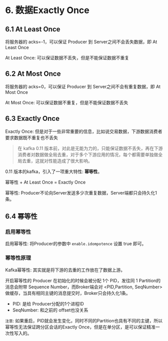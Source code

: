 # 6. 数据Exactly Once

## 6.1 At Least Once

将服务器的 acks=-1，可以保证 Producer 到 Server之间不会丢失数据，即 At Least Once

At Least Once: 可以保证数据不丢失，但是不能保证数据不重复

## 6.2 At Most Once

将服务器的 acks=0，可以保证 Producer 到 Server之间不会有重复数据，即 At Most Once

At Most Once: 可以保证数据不重复，但是不能保证数据不丢失


## 6.3 Exactly Once

Exactly Once: 但是对于一些非常重要的信息，比如说交易数据，下游数据消费者要求数据既不重复也不丢失

> 在 kafka 0.11 版本前，对此是无能为力的，只能保证数据不丢失，再在下游消费者对数据做全局去重，对于多个下游应用的情况，每个都需要单独做全局去重，这就对性能造成了很大影响。


0.11 版本的kafka，引入了一项重大特性: **幂等性**。

幂等性 + At Least Once = Exactly Once

幂等性: Producer不论向Server发送多少次重复数据，Server端都只会持久化1条。


## 6.4 幂等性

### 启用幂等性

启用幂等性: 将Producer的参数中 `enable.idompotence` 设置 true 即可。

### 幂等性原理

Kafka幂等性: 其实就是将下游的去重的工作放在了数据上游。

开启幂等性的 Producer 在初始化的时候会被分配 1个 PID，发往同 1 Partition的消息会附带 Sequence Number，而Broker端会对 <PID,Partition, SeqNumber>做缓存，当具有相同主键的消息提交时，Broker只会持久化1条。

* PID: 是给 Producer分配的1个进程ID
* SeqNumber: 和之前的 offset也没关系

`注意`: 如果重启，PID就会发生变化，同时不同的Partition也具有不同的主键，所以幂等性无法保证跨分区会话的Exactly Once，但是在单分区，是可以保证精准一次性写入的。
